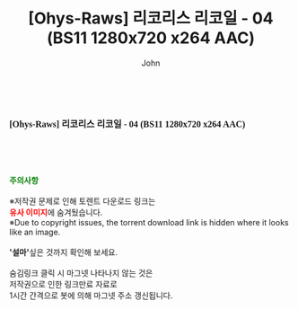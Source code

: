 ﻿---
layout: post
title:  "[Ohys-Raws] 리코리스 리코일 - 04 (BS11 1280x720 x264 AAC)"
author: John
categories: [ 애니메이션 ]
tags: [  ]
image:  
description: "[Ohys-Raws] 리코리스 리코일 - 04 (BS11 1280x720 x264 AAC) torrent 정보 공유"
toc: true
toc_sticky: true
---

<br>
<div class="view-img">
<a class="view_image" href="https://torrentmobile59.com/bbs/view_image.php?fn=%2Fdata%2Ffile%2Fani%2F1999782145_uNU47kMx_5b2f7dde39edb5ad0f043488e6d3f4c27094ca62.jpg" target="_blank"><img alt="" class="img-tag" content="https://torrentmobile59.com/data/file/ani/1999782145_uNU47kMx_5b2f7dde39edb5ad0f043488e6d3f4c27094ca62.jpg" itemprop="image" src="https://torrentmobile59.com/data/file/ani/1999782145_uNU47kMx_5b2f7dde39edb5ad0f043488e6d3f4c27094ca62.jpg"/></a></div><div class="view-content" itemprop="description">
<p><span style="font-family:nanumsquareround;font-size:16px;font-weight:700;white-space:nowrap;background-color:rgb(255,255,255);">[Ohys-Raws] 리코리스 리코일 - 04 (BS11 1280x720 x264 AAC) </span> </p> </div>
    
<br><br><br>
<p data-ke-size="size16"><b><span style="color: green;">주의사항</span></b><br /><br />※저작권 문제로 인해 토렌트 다운로드 링크는<br /><b><span style="color: red;">유사 이미지</span></b>에 숨겨뒀습니다.<br />※Due to copyright issues, the torrent download link is hidden where it looks like an image.<br /><br /><b>'설마'</b>싶은 것까지 확인해 보세요.<br /><br />숨김링크 클릭 시 마그넷 나타나지 않는 것은<br />저작권으로 인한 링크만료 자료로<br />1시간 간격으로 봇에 의해 마그넷 주소 갱신됩니다.</p>
